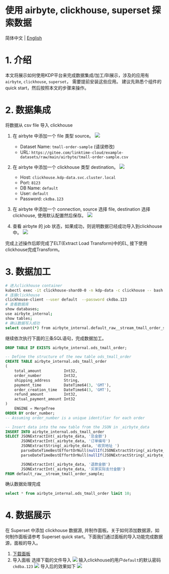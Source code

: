 # 使用 airbyte, clickhouse, superset 探索数据
简体中文 | [English](../../en/user-tutorials/exploring-data-using-airbyte-clickhouse-superset.md) 

# 1. 介绍
本文将展示如何使用KDP平台来完成数据集成/加工/BI展示，涉及的应用有`airbyte`, `clickhouse`, `superset`， 需要提前安装这些应用。
建议先熟悉个组件的quick start，然后按照本文的步骤来操作。

# 2. 数据集成
将数据从 csv file 导入 clickhouse
1. 在 airbyte 中添加一个 file 类型 source。
![](./images/airbyte01.png)
   - Dataset Name: `tmall-order-sample` (请误修改)
   - URL: `https://gitee.com/linktime-cloud/example-datasets/raw/main/airbyte/tmall-order-sample.csv`
      
1. 在 airbyte 中添加一个 clickhouse 类型 destination。 
![](./images/airbyte03.png)
    - Host: `clickhouse.kdp-data.svc.cluster.local`
    - Port: `8123`
    - DB Name: `default`
    - User: `default`
    - Password: `ckdba.123`

1. 在 airbyte 中添加一个 connection, source 选择 file, destination 选择 clickhouse, 使用默认配置然后保存。
![](./images/airbyte02.png)
   
1. 查看 airbyte 的 job 状态，如果成功，则说明数据已经成功导入到clickhouse中。
![](./images/airbyte04.png)
   
完成上述操作后即完成了ELT(Extract Load Transform)中的EL, 接下使用clickhouse完成Transform。

# 3. 数据加工

```bash
# 进入clickhouse container
kubectl exec -it clickhouse-shard0-0 -n kdp-data -c clickhouse -- bash
# 连接clickhouse
clickhouse-client --user default  --password ckdba.123
# 查看数据库
show databases;
use airbyte_internal;
show tables;
# 确认数据写入成功
select count(*) from airbyte_internal.default_raw__stream_tmall_order_sample;
```

继续依次执行下面的三条SQL语句，完成数据加工。

```sql
DROP TABLE IF EXISTS airbyte_internal.ods_tmall_order;

-- Define the structure of the new table ods_tmall_order 
CREATE TABLE airbyte_internal.ods_tmall_order
(
    total_amount          Int32,
    order_number          Int32,
    shipping_address      String,
    payment_time          DateTime64(3, 'GMT'),
    order_creation_time   DateTime64(3, 'GMT'),
    refund_amount         Int32,
    actual_payment_amount Int32
)
    ENGINE = MergeTree
ORDER BY order_number;
-- Assuming order_number is a unique identifier for each order

-- Insert data into the new table from the JSON in _airbyte_data
INSERT INTO airbyte_internal.ods_tmall_order
SELECT JSONExtractInt(_airbyte_data, '总金额')                                                      AS total_amount,
       JSONExtractInt(_airbyte_data, '订单编号')                                                    AS order_number,
       JSONExtractString(_airbyte_data, '收货地址 ')                                                AS shipping_address,
       parseDateTimeBestEffortOrNull(nullIf(JSONExtractString(_airbyte_data, '订单付款时间 '), '')) AS payment_time,
       parseDateTimeBestEffortOrNull(nullIf(JSONExtractString(_airbyte_data, '订单创建时间'), ''))  AS order_creation_time,

       JSONExtractInt(_airbyte_data, '退款金额')                                                    AS refund_amount,
       JSONExtractInt(_airbyte_data, '买家实际支付金额')                                            AS actual_payment_amount
FROM default_raw__stream_tmall_order_sample;

```

确认数据处理完成
```sql
select * from airbyte_internal.ods_tmall_order limit 10;
```
# 4. 数据展示
在 Superset 中添加 clickhouse 数据源, 并制作面板。关于如何添加数据源，如何制作面板请参考 Superset quick start。下面我们通过面板的导入功能完成数据源，面板的导入。
1. [下载面板](https://gitee.com/linktime-cloud/example-datasets/blob/main/superset/dashboard_export_20240521T102107.zip)
2. 导入面板
选择下载的文件导入
![](./images/superset01.png)
输入clickhouse的用户`default`的默认密码`ckdba.123`
![](./images/superset02.png)
导入后的效果如下
![](./images/superset03.png)
   
